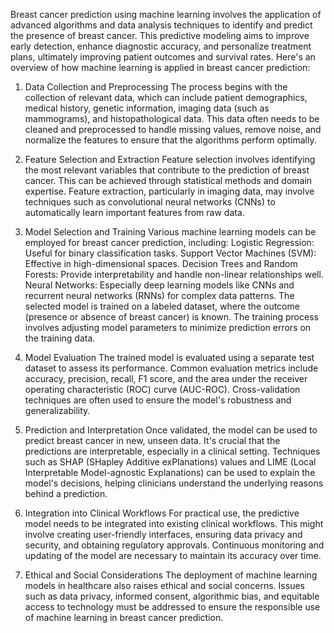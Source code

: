 Breast cancer prediction using machine learning involves the application of advanced algorithms and data analysis techniques to identify and predict the presence of breast cancer. This predictive modeling aims to improve early detection, enhance diagnostic accuracy, and personalize treatment plans, ultimately improving patient outcomes and survival rates. Here's an overview of how machine learning is applied in breast cancer prediction:

1. Data Collection and Preprocessing
The process begins with the collection of relevant data, which can include patient demographics, medical history, genetic information, imaging data (such as mammograms), and histopathological data. This data often needs to be cleaned and preprocessed to handle missing values, remove noise, and normalize the features to ensure that the algorithms perform optimally.

2. Feature Selection and Extraction
Feature selection involves identifying the most relevant variables that contribute to the prediction of breast cancer. This can be achieved through statistical methods and domain expertise. Feature extraction, particularly in imaging data, may involve techniques such as convolutional neural networks (CNNs) to automatically learn important features from raw data.

3. Model Selection and Training
Various machine learning models can be employed for breast cancer prediction, including:
Logistic Regression: Useful for binary classification tasks.
Support Vector Machines (SVM): Effective in high-dimensional spaces.
Decision Trees and Random Forests: Provide interpretability and handle non-linear relationships well.
Neural Networks: Especially deep learning models like CNNs and recurrent neural networks (RNNs) for complex data patterns.
The selected model is trained on a labeled dataset, where the outcome (presence or absence of breast cancer) is known. The training process involves adjusting model parameters to minimize prediction errors on the training data.

4. Model Evaluation
The trained model is evaluated using a separate test dataset to assess its performance. Common evaluation metrics include accuracy, precision, recall, F1 score, and the area under the receiver operating characteristic (ROC) curve (AUC-ROC). Cross-validation techniques are often used to ensure the model's robustness and generalizability.

5. Prediction and Interpretation
Once validated, the model can be used to predict breast cancer in new, unseen data. It's crucial that the predictions are interpretable, especially in a clinical setting. Techniques such as SHAP (SHapley Additive exPlanations) values and LIME (Local Interpretable Model-agnostic Explanations) can be used to explain the model's decisions, helping clinicians understand the underlying reasons behind a prediction.

6. Integration into Clinical Workflows
For practical use, the predictive model needs to be integrated into existing clinical workflows. This might involve creating user-friendly interfaces, ensuring data privacy and security, and obtaining regulatory approvals. Continuous monitoring and updating of the model are necessary to maintain its accuracy over time.

7. Ethical and Social Considerations
The deployment of machine learning models in healthcare also raises ethical and social concerns. Issues such as data privacy, informed consent, algorithmic bias, and equitable access to technology must be addressed to ensure the responsible use of machine learning in breast cancer prediction.
